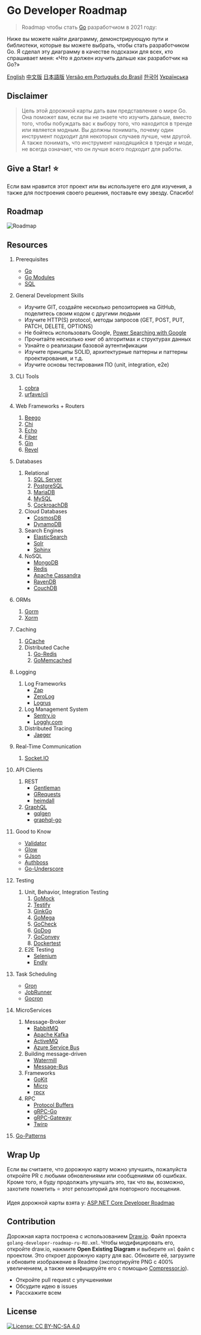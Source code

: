 # Go Developer Roadmap

> Roadmap чтобы стать [Go](https://golang.org/) разработчиом в 2021 году:

Ниже вы можете найти диаграмму, демонстрирующую пути и библиотеки, которые вы можете выбрать, чтобы стать разработчиком Go. Я сделал эту диаграмму в качестве подсказки для всех, кто спрашивает меня: «Что я должен изучить дальше как разработчик на Go?»

[English](../../ReadMe.md)
[中文版](../zh-CN/ReadMe-zh-CN.md)
[日本語版](../ja-JP/ReadMe-ja-JP.md)
[Versão em Português do Brasil](../pt-BR/ReadMe-pt-BR.md)
[한국어](../ko-KR/ReadMe-ko-KR.md)
[Українська](../uk-UA/ReadMe-uk-UA.md)

## Disclaimer

> Цель этой дорожной карты дать вам представление о мире Go. Она поможет вам, если вы не знаете что изучить дальше, вместо того, чтобы побуждать вас к выбору того, что находится в тренде или является модным. Вы должны понимать, почему один инструмент подходит для некоторых случаев лучше, чем другой. А также понимать, что инструмент находящийся в тренде и моде, не всегда означает, что он лучше всего подходит для работы.

## Give a Star! :star:

Если вам нравится этот проект или вы используете его для изучения, а также для построения своего решения, поставьте ему звезду. Спасибо!

## Roadmap

![Roadmap](./golang-developer-roadmap-ru-RU.png)

## Resources

1. Prerequisites

   - [Go](https://golangbot.com/)
   - [Go Modules](https://blog.golang.org/using-go-modules)
   - [SQL](https://www.w3schools.com/sql/default.asp)

2. General Development Skills

   - Изучите GIT, создайте несколько репозиториев на GitHub, поделитесь своим кодом с другими людьми
   - Изучите HTTP(S) protocol, методы запросов (GET, POST, PUT, PATCH, DELETE, OPTIONS)
   - Не бойтесь использовать Google, [Power Searching with Google](http://www.powersearchingwithgoogle.com/)
   - Прочитайте несколько книг об алгоритмах и структурах данных
   - Узнайте о реализации базовой аутентификации
   - Изучите принципы SOLID, архитектурные паттерны и паттерны проектирования, и т.д.
   - Изучите основы тестирования ПО (unit, integration, e2e)

3. CLI Tools
   1. [cobra](https://github.com/spf13/cobra)
   2. [urfave/cli](https://github.com/urfave/cli)

4. Web Frameworks + Routers

   1. [Beego](https://github.com/astaxie/beego)
   2. [Chi](https://github.com/go-chi/chi)
   3. [Echo](https://github.com/labstack/echo)
   4. [Fiber](https://github.com/gofiber/fiber)
   5. [Gin](https://github.com/gin-gonic/gin)
   6. [Revel](https://github.com/revel/revel)

5. Databases

   1. Relational
      1. [SQL Server](https://www.microsoft.com/en-us/sql-server/sql-server-2017)
      2. [PostgreSQL](https://www.postgresql.org/)
      3. [MariaDB](https://mariadb.org/)
      4. [MySQL](https://www.mysql.com/)
      5. [CockroachDB](https://www.cockroachlabs.com/) 
   2. Cloud Databases
      - [CosmosDB](https://docs.microsoft.com/en-us/azure/cosmos-db)
      - [DynamoDB](https://aws.amazon.com/dynamodb/)
   3. Search Engines
      - [ElasticSearch](https://www.elastic.co/)
      - [Solr](http://lucene.apache.org/solr/)
      - [Sphinx](http://sphinxsearch.com/)
   4. NoSQL
      - [MongoDB](https://www.mongodb.com/)
      - [Redis](https://redis.io/)
      - [Apache Cassandra](http://cassandra.apache.org/)
      - [RavenDB](https://github.com/ravendb/ravendb)
      - [CouchDB](http://couchdb.apache.org/)

6. ORMs

   1. [Gorm](https://github.com/go-gorm/gorm)
   2. [Xorm](https://github.com/go-xorm/xorm)

7. Caching

   1. [GCache](https://github.com/bluele/gcache)
   2. Distributed Cache
      1. [Go-Redis](https://github.com/go-redis/redis)
      2. [GoMemcached](https://github.com/bradfitz/gomemcache)

8. Logging

   1. Log Frameworks
      - [Zap](https://github.com/uber-go/zap)
      - [ZeroLog](https://github.com/rs/zerolog)
      - [Logrus](https://github.com/sirupsen/logrus)
   2. Log Management System
      - [Sentry.io](http://sentry.io)
      - [Loggly.com](https://loggly.com)
   3. Distributed Tracing
      - [Jaeger](https://www.jaegertracing.io/)

9. Real-Time Communication
   1. [Socket.IO](https://socket.io/)

10. API Clients

    1. REST
       - [Gentleman](https://github.com/h2non/gentleman)
       - [GRequests](https://github.com/kennethreitz/grequests)
       - [heimdall](https://github.com/gojek/heimdall)
    2. [GraphQL](https://graphql.org/)
       - [gqlgen](https://github.com/99designs/gqlgen)
       - [graphql-go](https://github.com/graph-gophers/graphql-go)

11. Good to Know

    - [Validator](https://github.com/go-playground/validator)
    - [Glow](https://github.com/pytorch/glow)
    - [GJson](https://github.com/tidwall/gjson)
    - [Authboss](https://github.com/volatiletech/authboss)
    - [Go-Underscore](https://github.com/ahl5esoft/golang-underscore)

12. Testing

    1. Unit, Behavior, Integration Testing
       1. [GoMock](https://github.com/golang/mock)
       2. [Testify](https://github.com/stretchr/testify)
       3. [GinkGo](https://github.com/onsi/ginkgo)
       4. [GoMega](https://github.com/onsi/gomega)
       5. [GoCheck](https://github.com/go-check/check)
       6. [GoDog](https://github.com/DATA-DOG/godog)
       7. [GoConvey](https://github.com/smartystreets/goconvey)
       8. [Dockertest](https://github.com/ory/dockertest)
    2. E2E Testing
       - [Selenium](https://github.com/tebeka/selenium)
       - [Endly](https://github.com/viant/endly)

13. Task Scheduling

    - [Gron](https://github.com/roylee0704/gron)
    - [JobRunner](https://github.com/bamzi/jobrunner)
    - [Gocron](https://github.com/go-co-op/gocron)

14. MicroServices

    1. Message-Broker
       - [RabbitMQ](https://www.rabbitmq.com/tutorials/tutorial-one-go.html)
       - [Apache Kafka](https://kafka.apache.org/)
       - [ActiveMQ](https://github.com/apache/activemq)
       - [Azure Service Bus](https://docs.microsoft.com/en-us/azure/service-bus-messaging/service-bus-messaging-overview)
    2. Building message-driven
       - [Watermill](https://github.com/ThreeDotsLabs/watermill)
       - [Message-Bus](https://github.com/vardius/message-bus)
    3. Frameworks
         - [GoKit](https://github.com/go-kit/kit)
         - [Micro](https://github.com/micro/go-micro)
         - [rpcx](https://github.com/smallnest/rpcx)
    4. RPC
         - [Protocol Buffers](https://github.com/protocolbuffers/protobuf)
         - [gRPC-Go](https://github.com/grpc/grpc-go)
         - [gRPC-Gateway](https://github.com/grpc-ecosystem/grpc-gateway)
         - [Twirp](https://github.com/twitchtv/twirp)

15. [Go-Patterns](https://github.com/tmrts/go-patterns)

## Wrap Up

Если вы считаете, что дорожную карту можно улучшить, пожалуйста откройте PR с любыми обновлениями или сообщениями об ошибках. Кроме того, я буду продолжать улучшать это, так что вы, возможно, захотите пометить :star: этот репозиторий для повторного посещения.

Идея дорожной карты взята у: [ASP.NET Core Developer Roadmap](https://github.com/MoienTajik/AspNetCore-Developer-Roadmap)

## Contribution

Дорожная карта построена с использованием [Draw.io](https://www.draw.io/). Файл проекта `golang-developer-roadmap-ru-RU.xml`. Чтобы модифицировать его, откройте draw.io, нажмите **Open Existing Diagram** и выберите `xml` файл с проектом. Это откроет дорожную карту для вас. Обновите её, загрузите и обновите изображение в Readme (экспортируйте PNG с 400% увеличением, а также минифицируйте его с помощью [Compressor.io](https://compressor.io/compress)).

- Откройте pull request c улучшениями
- Обсудите идею в issues
- Расскажите всем

## License

[![License: CC BY-NC-SA 4.0](https://img.shields.io/badge/License-CC%20BY--NC--SA%204.0-lightgrey.svg)](https://creativecommons.org/licenses/by-nc-sa/4.0/)
